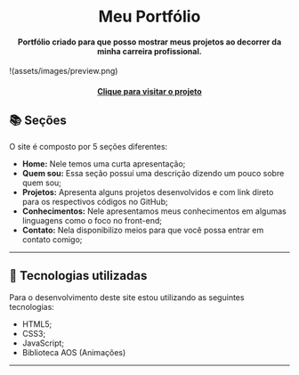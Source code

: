 <h1 align="center">
  <br>Meu Portfólio
</h1>

<h4 align="center">
  Portfólio criado para que posso mostrar meus projetos ao decorrer da minha carreira profissional.
</h4>

!(assets/images/preview.png)

<h4 align="center"><a href="https://abraaowendel.github.io/Portfolio/" target="_blank">Clique para visitar o projeto</a></h4>

## 📚 Seções

O site é composto por 5 seções diferentes:

- **Home:** Nele temos uma curta apresentação;
- **Quem sou:** Essa seção possuí uma descrição dizendo um pouco sobre quem sou;
- **Projetos:** Apresenta alguns projetos desenvolvidos e com link direto para os respectivos códigos no GitHub;
- **Conhecimentos:** Nele apresentamos meus conhecimentos em algumas linguagens como o foco no front-end;
- **Contato:** Nela disponibilizo meios para que você possa entrar em contato comigo;

---

## 💼 Tecnologias utilizadas

Para o desenvolvimento deste site estou utilizando as seguintes tecnologias:

- HTML5;
- CSS3;
- JavaScript;
- Biblioteca AOS (Animações)

---
